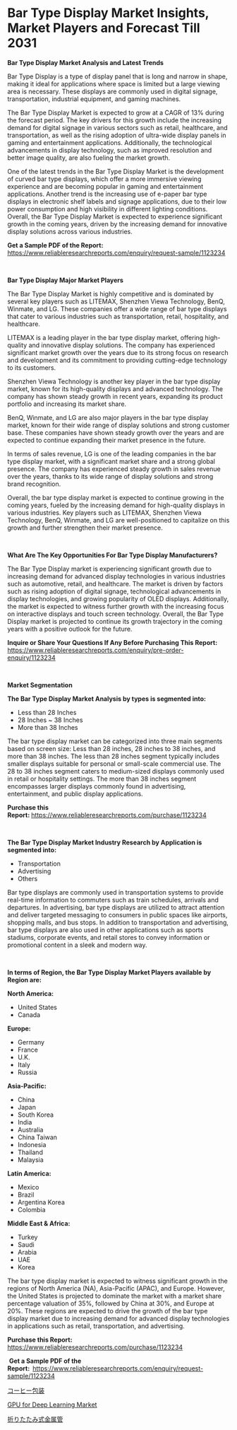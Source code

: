 <p><h1>Bar Type Display Market Insights, Market Players and Forecast Till 2031</h1></p><p><strong>Bar Type Display Market Analysis and Latest Trends</strong></p>
<p><p>Bar Type Display is a type of display panel that is long and narrow in shape, making it ideal for applications where space is limited but a large viewing area is necessary. These displays are commonly used in digital signage, transportation, industrial equipment, and gaming machines.</p><p>The Bar Type Display Market is expected to grow at a CAGR of 13% during the forecast period. The key drivers for this growth include the increasing demand for digital signage in various sectors such as retail, healthcare, and transportation, as well as the rising adoption of ultra-wide display panels in gaming and entertainment applications. Additionally, the technological advancements in display technology, such as improved resolution and better image quality, are also fueling the market growth.</p><p>One of the latest trends in the Bar Type Display Market is the development of curved bar type displays, which offer a more immersive viewing experience and are becoming popular in gaming and entertainment applications. Another trend is the increasing use of e-paper bar type displays in electronic shelf labels and signage applications, due to their low power consumption and high visibility in different lighting conditions. Overall, the Bar Type Display Market is expected to experience significant growth in the coming years, driven by the increasing demand for innovative display solutions across various industries.</p></p>
<p><strong>Get a Sample PDF of the Report:&nbsp;</strong> <a href="https://www.reliableresearchreports.com/enquiry/request-sample/1123234">https://www.reliableresearchreports.com/enquiry/request-sample/1123234</a></p>
<p>&nbsp;</p>
<p><strong>Bar Type Display Major Market Players</strong></p>
<p><p>The Bar Type Display Market is highly competitive and is dominated by several key players such as LITEMAX, Shenzhen Viewa Technology, BenQ, Winmate, and LG. These companies offer a wide range of bar type displays that cater to various industries such as transportation, retail, hospitality, and healthcare.</p><p>LITEMAX is a leading player in the bar type display market, offering high-quality and innovative display solutions. The company has experienced significant market growth over the years due to its strong focus on research and development and its commitment to providing cutting-edge technology to its customers.</p><p>Shenzhen Viewa Technology is another key player in the bar type display market, known for its high-quality displays and advanced technology. The company has shown steady growth in recent years, expanding its product portfolio and increasing its market share.</p><p>BenQ, Winmate, and LG are also major players in the bar type display market, known for their wide range of display solutions and strong customer base. These companies have shown steady growth over the years and are expected to continue expanding their market presence in the future.</p><p>In terms of sales revenue, LG is one of the leading companies in the bar type display market, with a significant market share and a strong global presence. The company has experienced steady growth in sales revenue over the years, thanks to its wide range of display solutions and strong brand recognition.</p><p>Overall, the bar type display market is expected to continue growing in the coming years, fueled by the increasing demand for high-quality displays in various industries. Key players such as LITEMAX, Shenzhen Viewa Technology, BenQ, Winmate, and LG are well-positioned to capitalize on this growth and further strengthen their market presence.</p></p>
<p>&nbsp;</p>
<p><strong>What Are The Key Opportunities For Bar Type Display Manufacturers?</strong></p>
<p><p>The Bar Type Display market is experiencing significant growth due to increasing demand for advanced display technologies in various industries such as automotive, retail, and healthcare. The market is driven by factors such as rising adoption of digital signage, technological advancements in display technologies, and growing popularity of OLED displays. Additionally, the market is expected to witness further growth with the increasing focus on interactive displays and touch screen technology. Overall, the Bar Type Display market is projected to continue its growth trajectory in the coming years with a positive outlook for the future.</p></p>
<p><strong>Inquire or Share Your Questions If Any Before Purchasing This Report:</strong> <a href="https://www.reliableresearchreports.com/enquiry/pre-order-enquiry/1123234">https://www.reliableresearchreports.com/enquiry/pre-order-enquiry/1123234</a></p>
<p>&nbsp;</p>
<p><strong>Market Segmentation</strong></p>
<p><strong>The Bar Type Display Market Analysis by types is segmented into:</strong></p>
<p><ul><li>Less than 28 Inches</li><li>28 Inches ~ 38 Inches</li><li>More than 38 Inches</li></ul></p>
<p><p>The bar type display market can be categorized into three main segments based on screen size: Less than 28 inches, 28 inches to 38 inches, and more than 38 inches. The less than 28 inches segment typically includes smaller displays suitable for personal or small-scale commercial use. The 28 to 38 inches segment caters to medium-sized displays commonly used in retail or hospitality settings. The more than 38 inches segment encompasses larger displays commonly found in advertising, entertainment, and public display applications.</p></p>
<p><strong>Purchase this Report:&nbsp;</strong><a href="https://www.reliableresearchreports.com/purchase/1123234">https://www.reliableresearchreports.com/purchase/1123234</a></p>
<p>&nbsp;</p>
<p><strong>The Bar Type Display Market Industry Research by Application is segmented into:</strong></p>
<p><ul><li>Transportation</li><li>Advertising</li><li>Others</li></ul></p>
<p><p>Bar type displays are commonly used in transportation systems to provide real-time information to commuters such as train schedules, arrivals and departures. In advertising, bar type displays are utilized to attract attention and deliver targeted messaging to consumers in public spaces like airports, shopping malls, and bus stops. In addition to transportation and advertising, bar type displays are also used in other applications such as sports stadiums, corporate events, and retail stores to convey information or promotional content in a sleek and modern way.</p></p>
<p>&nbsp;</p>
<p><strong>In terms of Region, the Bar Type Display Market Players available by Region are:</strong></p>
<p>
    <p> <strong> North America: </strong>
        <ul>
            <li>United States</li>
            <li>Canada</li>
        </ul>
        </p> 
    <p> <strong> Europe: </strong>
        <ul>
            <li>Germany</li>
            <li>France</li>
            <li>U.K.</li>
            <li>Italy</li>
            <li>Russia</li>
        </ul>
        </p> 
    <p> <strong> Asia-Pacific: </strong>
        <ul>
            <li>China</li>
            <li>Japan</li>
            <li>South Korea</li>
            <li>India</li>
            <li>Australia</li>
            <li>China Taiwan</li>
            <li>Indonesia</li>
            <li>Thailand</li>
            <li>Malaysia</li>
        </ul>
        </p> 
    <p> <strong> Latin America: </strong>
        <ul>
            <li>Mexico</li>
            <li>Brazil</li>
            <li>Argentina Korea</li>
            <li>Colombia</li>
        </ul>
        </p> 
    <p> <strong> Middle East & Africa: </strong>
        <ul>
            <li>Turkey</li>
            <li>Saudi</li>
            <li>Arabia</li>
            <li>UAE</li>
            <li>Korea</li>
        </ul>
    </p>
    </p>
<p><p>The bar type display market is expected to witness significant growth in the regions of North America (NA), Asia-Pacific (APAC), and Europe. However, the United States is projected to dominate the market with a market share percentage valuation of 35%, followed by China at 30%, and Europe at 20%. These regions are expected to drive the growth of the bar type display market due to increasing demand for advanced display technologies in applications such as retail, transportation, and advertising.</p></p>
<p><strong>Purchase this Report: </strong><a href="https://www.reliableresearchreports.com/purchase/1123234">https://www.reliableresearchreports.com/purchase/1123234</a></p>
<p>&nbsp;<strong>Get a Sample PDF of the Report:&nbsp;&nbsp;</strong><a href="https://www.reliableresearchreports.com/enquiry/request-sample/1123234">https://www.reliableresearchreports.com/enquiry/request-sample/1123234</a></p>
<p><strong></strong></p>
<p><p><a href="https://github.com/SantosDicki04/Market-Research-Report-List-1/blob/main/56537968323.md">コーヒー包装</a></p><p><a href="https://medium.com/@gabrieluffman5656/gpu-for-deep-learning-market-size-and-market-trends-complete-industry-overview-2024-to-2031-8d551333e238">GPU for Deep Learning Market</a></p><p><a href="https://github.com/nxboeu02965442/Market-Research-Report-List-1/blob/main/91828698324.md">折りたたみ式金属管</a></p></p>